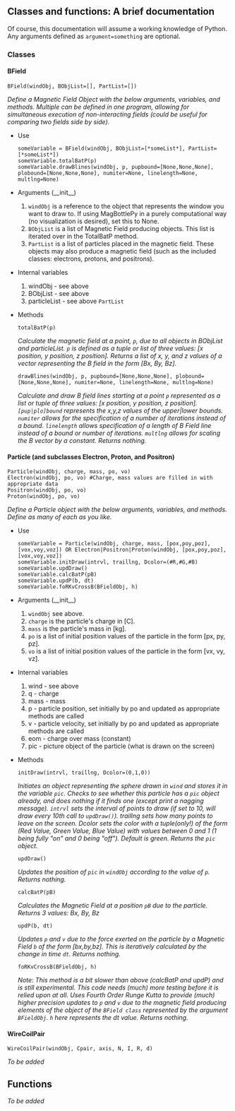## Classes and functions: A brief documentation

Of course, this documentation will assume a working knowledge of Python.  Any arguments defined as ```argument=something``` are optional.

### Classes

#### BField
```
BField(windObj, BObjList=[], PartList=[])
```
*Define a Magnetic Field Object with the below arguments, variables, and methods.  Multiple can be defined in one program, allowing for simultaneous execution of non-interacting fields (could be useful for comparing two fields side by side).*

* Use

  ```
  someVariable = BField(windObj, BObjList=[*someList*], PartList=[*someList*])
  someVariable.totalBatP(p)
  someVariable.drawBlines(windObj, p, pupbound=[None,None,None], plobound=[None,None,None], numiter=None, linelength=None, multlng=None)
  ```

* Arguments (\_\_init\_\_)

  1. ```windObj``` is a reference to the object that represents the window you want to draw to.  If using MagBottlePy in a purely computational way (no visualization is desired), set this to None.
  2. ```BObjList``` is a list of Magnetic Field producing objects.  This list is iterated over in the TotalBatP method.
  3. ```PartList``` is a list of particles placed in the magnetic field.  These objects may also produce a magnetic field (such as the included classes: electrons, protons, and positrons).

* Internal variables

  1. windObj - see above
  2. BObjList - see above
  3. particleList - see above ```PartList```
  
* Methods

  ```
  totalBatP(p)
  ```
  
  *Calculate the magnetic field at a point, ```p```, due to all objects in BObjList and particleList.  ```p``` is defined as a tuple or list of three values: [x position, y position, z position].
  Returns a list of x, y, and z values of a vector representing the B field in the form [Bx, By, Bz].*
  
  ```
  drawBlines(windObj, p, pupbound=[None,None,None], plobound=[None,None,None], numiter=None, linelength=None, multlng=None)
  ```
  
  *Calculate and draw B field lines starting at a point ```p``` represented as a list or tuple of three values: [x position, y position, z position].  ```[pup|plo]bound``` represents the x,y,z values of the upper|lower bounds.  ```numiter``` allows for the specification of a number of iterations instead of a bound.  ```linelength``` allows specification of a length of B Field line instead of a bound or number of iterations.  ```multlng``` allows for scaling the B vector by a constant.
  Returns nothing.*
  
#### Particle (and subclasses Electron, Proton, and Positron)
```
Particle(windObj, charge, mass, po, vo)
Electron(windObj, po, vo) #Charge, mass values are filled in with appropriate data
Positron(windObj, po, vo)
Proton(windObj, po, vo)
```
*Define a Particle object with the below arguments, variables, and methods.  Define as many of each as you like.*

* Use

  ```
  someVariable = Particle(windObj, charge, mass, [pox,poy,poz], [vox,voy,voz]) OR Electron|Positron|Proton(windObj, [pox,poy,poz], [vox,voy,voz])
  someVariable.initDraw(intrvl, traillng, Dcolor=(#R,#G,#B)
  someVariable.updDraw()
  someVariable.calcBatP(pB)
  someVariable.updP(b, dt)
  someVariable.foRKvCrossB(BFieldObj, h)
  ```

* Arguments (\_\_init\_\_)

  1. ```windObj``` see above.
  2. ```charge``` is the particle's charge in [C].
  3. ```mass``` is the particle's mass in [kg].
  4. ```po``` is a list of initial position values of the particle in the form [px, py, pz].
  5. ```vo``` is a list of initial position values of the particle in the form [vx, vy, vz].

* Internal variables

  1. wind - see above
  2. q - charge
  3. mass - mass
  4. p - particle position, set initially by po and updated as appropriate methods are called
  5. v - particle velocity, set initially by po and updated as appropriate methods are called
  6. eom - charge over mass (constant)
  7. pic - picture object of the particle (what is drawn on the screen)
  
  
* Methods

  ```
  initDraw(intrvl, traillng, Dcolor=(0,1,0))
  ```
  
  *Initiates an object representing the sphere drawn in ```wind``` and stores it in the variable ```pic```.  Checks to see whether this particle has a ```pic``` object already, and does nothing if it finds one (except print a nagging message).  ```intrvl``` sets the interval of points to draw (if set to 10, will draw every 10th call to ```updDraw()```).  traillng sets how many points to leave on the screen.  Dcolor sets the color with a tuple(only!) of the form (Red Value, Green Value, Blue Value) with values between 0 and 1 (1 being fully "on" and 0 being "off").  Default is green.
  Returns the ```pic``` object.*
  
  ```
  updDraw()
  ```
  
  *Updates the position of ```pic``` in ```windObj``` according to the value of ```p```.
  Returns nothing.*
  
  ```
  calcBatP(pB)
  ```
  
  *Calculates the Magnetic Field at a position ```pB``` due to the particle.
  Returns 3 values: Bx, By, Bz*
  
  ```
  updP(b, dt)
  ```
  
  *Updates ```p``` and ```v``` due to the force exerted on the particle by a Magnetic Field ```b``` of the form [bx,by,bz].  This is iteratively calculated by the change in time ```dt```.
  Returns nothing.*

  ```
  foRKvCrossB(BFieldObj, h)
  ```
  
  *Note: This method is a bit slower than above (calcBatP and updP) and is still experimental.  This code needs (much) more testing before it is relied upon at all.*
  *Uses Fourth Order Runge Kutta to provide (much) higher precision updates to ```p``` and ```v``` due to the magnetic field producing elements of the object of the ```BField class``` represented by the argument ```BFieldObj```.  ```h``` here represents the dt value.
  Returns nothing.*
  
#### WireCoilPair
```
WireCoilPair(windObj, Cpair, axis, N, I, R, d)
```

*To be added*

## Functions

*To be added*
